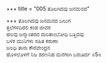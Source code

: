 +++
title = "005 ತೊಲಗಿದವು ಜನಮನದ"

+++
ತೊಲಗಿದವು ಜನಮನದ ಬಲುಗ   
ತ್ತಲೆಗಳಿದಿರಲಿ ಕಂಡ ಜೀವರ   
ಹಲವು ಜನ್ಮಾಂತರದ ದುರಿತಾಂಬೋಧಿ ಬತ್ತಿದವು   
ಬಳಿಕ ಮುನಿಗಳು ಸಹಿತ ಕರುಣಾ   
ಜಲಧಿ ತಾನಾ ಕೌರವೇಂದ್ರನ   
ಹೊಳಲೊಳಗೆ ನಿಜ ಶರಣನಿಹ ಮನೆಗಾಗಿ ಬರುತಿರ್ದ   ॥5॥